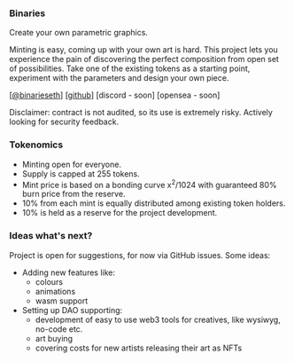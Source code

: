 ### Binaries

Create your own parametric graphics.

Minting is easy, coming up with your own art is hard. This project lets you experience the pain of discovering the perfect composition from open set of possibilities. Take one of the existing tokens as a starting point, experiment with the parameters and design your own piece.

[[@binarieseth](https://twitter.com/binarieseth)] [[github](https://github.com/binaries-eth/binaries)] [discord - soon] [opensea - soon]

Disclaimer: contract is not audited, so its use is extremely risky. Actively looking for security feedback.

### Tokenomics

* Minting open for everyone.
* Supply is capped at 255 tokens.
* Mint price is based on a bonding curve x<sup>2</sup>/1024 with guaranteed 80% burn price from the reserve.
* 10% from each mint is equally distributed among existing token holders.
* 10% is held as a reserve for the project development.

### Ideas what's next?

Project is open for suggestions, for now via GitHub issues. Some ideas:

* Adding new features like:
  * colours
  * animations
  * wasm support
* Setting up DAO supporting:
  * development of easy to use web3 tools for creatives, like wysiwyg, no-code etc.
  * art buying
  * covering costs for new artists releasing their art as NFTs
